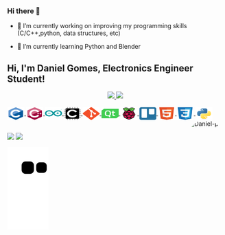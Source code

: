 ### Hi there 👋

<!--
**Intuiti0n/Intuiti0n** is a ✨ _special_ ✨ repository because its `README.md` (this file) appears on your GitHub profile.

Here are some ideas to get you started:
-->

- 🔭 I’m currently working on improving my programming skills (C/C++,python, data structures, etc)
 
- 🌱 I’m currently learning Python and Blender

## Hi, I'm Daniel Gomes, Electronics Engineer Student!
<div align="center">
  <a href="https://github.com/Intuiti0n">
  <img height="180em" src="https://github-readme-stats.vercel.app/api?username=Intuiti0n&show_icons=true&theme=dracula&include_all_commits=true&count_private=true"/>
  <img height="180em" src="https://github-readme-stats.vercel.app/api/top-langs/?username=Intuiti0n&layout=compact&langs_count=7&theme=dracula"/>
</div>
<div style="display: inline_block"><br>
  <img align="center" alt="Daniel-C" height="30" width="40" src="https://raw.githubusercontent.com/devicons/devicon/master/icons/c/c-original.svg">
  <img align="center" alt="Daniel-C++" height="30" width="40" src="https://raw.githubusercontent.com/devicons/devicon/master/icons/cplusplus/cplusplus-original.svg">
  <img align="center" alt="Daniel-Arduino" height="30" width="40" src="https://raw.githubusercontent.com/devicons/devicon/master/icons/arduino/arduino-original.svg">
  <img align="center" alt="Daniel-C" height="30" width="40" src="https://raw.githubusercontent.com/devicons/devicon/master/icons/embeddedc/embeddedc-original.svg">
  <img align="center" alt="Daniel-C" height="30" width="40" src="https://raw.githubusercontent.com/devicons/devicon/master/icons/git/git-original.svg">
  <img align="center" alt="Daniel-C" height="30" width="40" src="https://raw.githubusercontent.com/devicons/devicon/master/icons/qt/qt-original.svg">
  <img align="center" alt="Daniel-C" height="30" width="40" src="https://raw.githubusercontent.com/devicons/devicon/master/icons/raspberrypi/raspberrypi-original.svg">
  <img align="center" alt="Daniel-C" height="30" width="40" src="https://raw.githubusercontent.com/devicons/devicon/master/icons/trello/trello-plain.svg">
  <img align="center" alt="Daniel-HTML" height="30" width="40" src="https://raw.githubusercontent.com/devicons/devicon/master/icons/html5/html5-original.svg">
  <img align="center" alt="Daniel-CSS" height="30" width="40" src="https://raw.githubusercontent.com/devicons/devicon/master/icons/css3/css3-original.svg">
  <img align="center" alt="Daniel-Python" height="30" width="40" src="https://raw.githubusercontent.com/devicons/devicon/master/icons/python/python-original.svg">
  
  <img align="right" alt="Daniel-pic" height="150" style="border-radius:50px;" src="https://avatars.githubusercontent.com/u/26116287?v=4?width=676&height=676">
</div>
  
  ##
 
<div> 
  <a href = "mailto:danielgomescames@gmail.com"><img src="https://img.shields.io/badge/-Gmail-%23333?style=for-the-badge&logo=gmail&logoColor=white" target="_blank"></a>
  <a href="https://www.linkedin.com/in/danieldasilvagomes/" target="_blank"><img src="https://img.shields.io/badge/-LinkedIn-%230077B5?style=for-the-badge&logo=linkedin&logoColor=white" target="_blank"></a> 
 
  ![Snake animation](https://github.com/rafaballerini/rafaballerini/blob/output/github-contribution-grid-snake.svg)
 
</div>
